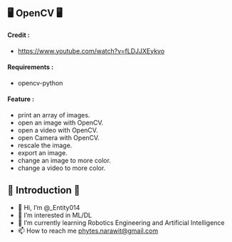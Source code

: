 ## 🖥️ OpenCV 🖥️
#### Credit :
- https://www.youtube.com/watch?v=fLDJJXEykvo
#### Requirements :
- opencv-python
#### Feature :
- print an array of images.
- open an image with OpenCV.
- open a video with OpenCV.
- open Camera with OpenCV.
- rescale the image.
- export an image.
- change an image to more color.
- change a video to more color.

## 👏 Introduction 👏
- 👋 Hi, I’m @_Entity014
- 👀 I’m interested in ML/DL
- 🌱 I’m currently learning Robotics Engineering and Artificial Intelligence
- 📫 How to reach me phytes.narawit@gmail.com
